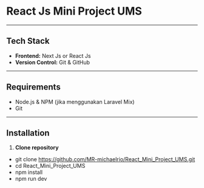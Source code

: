 # React Js Mini Project UMS

---

## Tech Stack
- **Frontend:** Next Js or React Js
- **Version Control:** Git & GitHub

---

## Requirements
- Node.js & NPM (jika menggunakan Laravel Mix)
- Git

---

## Installation

1. **Clone repository**
- git clone https://github.com/MR-michaelrio/React_Mini_Project_UMS.git
- cd React_Mini_Project_UMS
- npm install
- npm run dev
